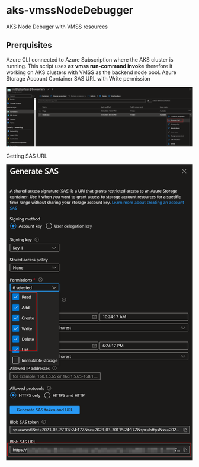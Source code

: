 # aks-vmssNodeDebugger
AKS Node Debuger with VMSS resources

## Prerquisites

Azure CLI connected to Azure Subscription where the AKS cluster is running. This script uses **az vmss run-command invoke** therefore it working on AKS clusters with VMSS as the backend node pool. 
Azure Storage Account Container SAS URL with Write permission

![SAS](sas.png)

Getting SAS URL

![SAS](generate.png)



